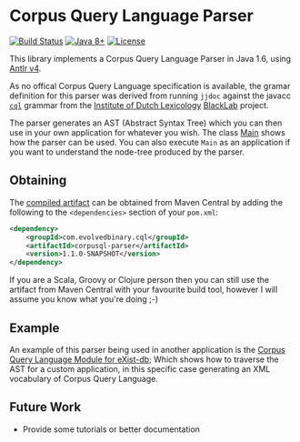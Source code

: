 Corpus Query Language Parser
============================
[![Build Status](https://github.com/exquery/corpusql-parser/actions/workflows/ci.yml/badge.svg)](https://github.com/exquery/corpusql-parser/actions/workflows/ci.yml) [![Java 8+](https://img.shields.io/badge/java-8+-4c7e9f.svg)](http://java.oracle.com) [![License](https://img.shields.io/badge/license-BSD-blue.svg)](http://opensource.org/licenses/BSD-3-Clause)

This library implements a Corpus Query Language Parser in Java 1.6, using [Antlr v4](http://www.antlr.org/).

As no offical Corpus Query Language specification is available, the gramar definition for this parser was derived from running `jjdoc` against the javacc [`cql`](https://raw.githubusercontent.com/INL/BlackLab/master/core/src/main/javacc/nl/inl/blacklab/queryParser/corpusql/cql.jj) grammar from the [Institute of Dutch Lexicology](http://www.inl.nl/) [BlackLab](https://github.com/INL/BlackLab) project. 

The parser generates an AST (Abstract Syntax Tree) which you can then use in your own application for whatever you wish. The class [Main](https://github.com/exquery/corpusql-parser/blob/master/src/main/java/com/evolvedbinary/cql/parser/Main.java) shows how the parser can be used. You can also execute `Main` as an application if you want to understand the node-tree produced by the parser.


Obtaining
---------
The [compiled artifact](http://search.maven.org/#search%7Cga%7C1%7Cg%3A%22com.evolvedbinary.cql%22%20AND%20a%3A%22corpusql-parser%22) can be obtained from Maven Central by adding the following to the `<dependencies>` section of your `pom.xml`:
```xml
<dependency>
    <groupId>com.evolvedbinary.cql</groupId>
    <artifactId>corpusql-parser</artifactId>
    <version>1.1.0-SNAPSHOT</version>
</dependency>
```

If you are a Scala, Groovy or Clojure person then you can still use the artifact from Maven Central with your favourite build tool, however I will assume you know what you're doing ;-)


Example
-------
An example of this parser being used in another application is the [Corpus Query Language Module for eXist-db](https://github.com/bcdh/cql-module); Which shows how to traverse the AST for a custom application, in this specific case generating an XML vocabulary of Corpus Query Language.

Future Work
-----------
* Provide some tutorials or better documentation
